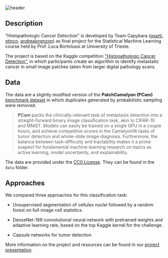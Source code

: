 ![header](img/header.png)

## Description

"Histopathologic Cancer Detection" is developed by Team Capybara ([gsarti](https://github.com/gsarti), [stinco](https://github.com/stinco), [andrealorenzon](https://github.com/andrealorenzon)) as final project for the Statistical Machine Learning course held by Prof. Luca Bortolussi at University of Trieste.

The project is based on the Kaggle competition ["Histopathologic Cancer Detection"](https://www.kaggle.com/c/histopathologic-cancer-detection), in which participants create an algorithm to identify metastatic cancer in small image patches taken from larger digital pathology scans.

## Data

The data are a slightly modified version of the **PatchCamelyon (PCam)** [benchmark dataset](https://github.com/basveeling/pcam) in which duplicates generated by probabilistic sampling were removed.

> **PCam** packs the clinically-relevant task of metastasis detection into a straight-forward binary image classification task, akin to CIFAR-10 and MNIST. Models can easily be trained on a single GPU in a couple hours, and achieve competitive scores in the Camelyon16 tasks of tumor detection and whole-slide image diagnosis. Furthermore, the balance between task-difficulty and tractability makes it a prime suspect for fundamental machine learning research on topics as active learning, model uncertainty, and explainability.

The data are provided under the [CC0 License](https://choosealicense.com/licenses/cc0-1.0/). They can be found in the `data` folder.

## Approaches

We compared three approaches for this classification task:

* Unsupervised segmentation of cellules nuclei followed by a random forest on full-image cell statistics.

* DenseNet-169 convolutional neural network with pretrained weights and adaptive learning rate, based on the top Kaggle kernel for the challenge.

* Capsule networks for tumor detection

More information on the project and resources can be found in our [project presentation](https://github.com/gsarti/cancer-detection/blob/master/HCD_Presentation.pdf).